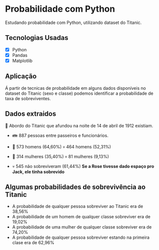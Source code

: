 # Probabilidade com Python

Estudando probabilidade com Python, utilizando dataset do Titanic.

## Tecnologias Usadas

- [x] Python
- [x] Pandas
- [x] Matplotlib

## Aplicação

Á partir de tecnicas de probabilidade em alguns dados disponíveis no dataset do Titanic (sexo e classe) podemos identificar a probabilidade de taxa de sobreviventes.

## Dados extraidos

:ship: Abordo do Titanic que afundou na noite de 14 de abril de 1912 existiam.

- :family: 887 pessoas entre passeiros e funcionários.
- :man: 573  homens (64,60%)  :skull: 464 homens (52,31%)
- :woman: 314  mulheres (35,40%)  :skull: 81 mulheres (9,13%)

- :skull: 545 não sobreviveram (61,44%)
**Se a Rose tivesse dado espaço pro Jack, ele tinha sobrevido**

## Algumas probabilidades de sobrevivência ao Titanic

- A probabilidade de qualquer pessoa sobreviver ao Titanic era de 38,56%
- A probabilidade de um homem de qualquer classe sobreviver era de 19,02%
- A probabilidade de uma mulher de qualquer classe sobreviver era de 74,20%
- A probabilidade de qualquer pessoa sobreviver estando na primeira clase era de 62,96%
